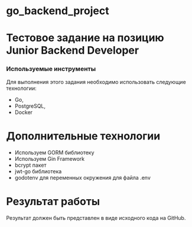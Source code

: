 # go_backend_project
# Тестовое задание на позицию Junior Backend Developer

### **Используемые инструменты**

Для выполнения этого задания необходимо использовать следующие технологии:

- Go,
- PostgreSQL,
- Docker
  
# Дополнительные технологии
- Используем GORM библиотеку
- Используем Gin Framework
- bcrypt пакет
- jwt-go библиотека
- godotenv для переменных окружения для файла .env
  

# Результат работы

Результат должен быть представлен в виде исходного кода на GitHub. 
